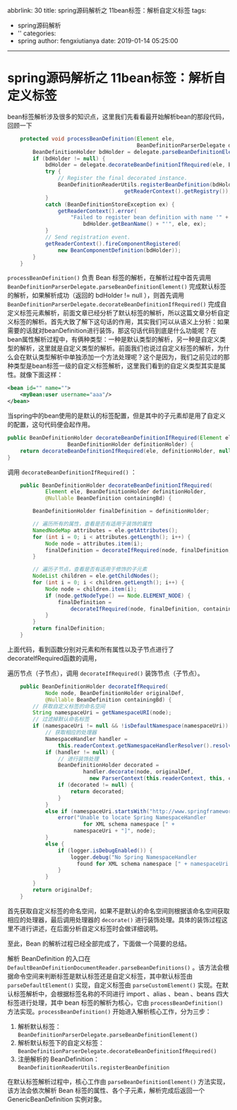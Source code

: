 abbrlink: 30
title: spring源码解析之 11bean标签：解析自定义标签
tags:
  - spring源码解析
  - ''
categories:
  - spring
author: fengxiutianya
date: 2019-01-14 05:25:00
---
# spring源码解析之 11bean标签：解析自定义标签

bean标签解析涉及很多的知识点，这里我们先看看最开始解析bean的那段代码，回顾一下
<!-- more-->

```java
    protected void processBeanDefinition(Element ele,
                                         BeanDefinitionParserDelegate delegate) {
        BeanDefinitionHolder bdHolder = delegate.parseBeanDefinitionElement(ele);
        if (bdHolder != null) {
            bdHolder = delegate.decorateBeanDefinitionIfRequired(ele, bdHolder);
            try {
                // Register the final decorated instance.
                BeanDefinitionReaderUtils.registerBeanDefinition(bdHolder,                 
      								 getReaderContext().getRegistry());
            }
            catch (BeanDefinitionStoreException ex) {
                getReaderContext().error(
                    "Failed to register bean definition with name '" +
                        bdHolder.getBeanName() + "'", ele, ex);
            }
            // Send registration event.
            getReaderContext().fireComponentRegistered(
                new BeanComponentDefinition(bdHolder));                                
        }
    }
```

`processBeanDefinition()` 负责 Bean 标签的解析，在解析过程中首先调用`BeanDefinitionParserDelegate.parseBeanDefinitionElement()` 完成默认标签的解析，如果解析成功（返回的 bdHolder != null ），则首先调用 `BeanDefinitionParserDelegate.decorateBeanDefinitionIfRequired()` 完成自定义标签元素解析，前面文章已经分析了默认标签的解析，所以这篇文章分析自定义标签的解析。首先大致了解下这句话的作用，其实我们可以从语义上分析：如果需要的话就对beanDefinition进行装饰，那这句话代码到底是什么功能呢？在bean属性解析过程中，有俩种类型：一种是默认类型的解析，另一种是自定义类型的解析，这里就是自定义类型的解析。前面我们也说过自定义标签的解析，为什么会在默认类型解析中单独添加一个方法处理呢？这个是因为，我们之前见过的那种类型是bean标签一级的自定义标签解析，这里我们看到的自定义类型其实是属性。就像下面这样：

```xml
<bean id="" name="">
	<myBean:user username="aaa"/>
</bean>
```

当spring中的bean使用的是默认的标签配置，但是其中的子元素却是用了自定义的配置，这句代码便会起作用。

```java
public BeanDefinitionHolder decorateBeanDefinitionIfRequired(Element ele, 
                   BeanDefinitionHolder definitionHolder) {
    return decorateBeanDefinitionIfRequired(ele, definitionHolder, null);
}
```

调用 `decorateBeanDefinitionIfRequired()` ：

```java
    public BeanDefinitionHolder decorateBeanDefinitionIfRequired(
            Element ele, BeanDefinitionHolder definitionHolder, 
        	@Nullable BeanDefinition containingBd) {

        BeanDefinitionHolder finalDefinition = definitionHolder;

        // 遍历所有的属性，查看是否有适用于装饰的属性
        NamedNodeMap attributes = ele.getAttributes();
        for (int i = 0; i < attributes.getLength(); i++) {
            Node node = attributes.item(i);
            finalDefinition = decorateIfRequired(node, finalDefinition, containingBd);
        }

        // 遍历子节点，查看是否有适用于修饰的子元素
        NodeList children = ele.getChildNodes();
        for (int i = 0; i < children.getLength(); i++) {
            Node node = children.item(i);
            if (node.getNodeType() == Node.ELEMENT_NODE) {
                finalDefinition = 
                    decorateIfRequired(node, finalDefinition, containingBd);
            }
        }
        return finalDefinition;
    }
```

上面代码，看到函数分别对元素和所有属性以及子节点进行了decorateIfRequired函数的调用，

遍历节点（子节点），调用 `decorateIfRequired()` 装饰节点（子节点）。

```java
    public BeanDefinitionHolder decorateIfRequired(
            Node node, BeanDefinitionHolder originalDef,
        	@Nullable BeanDefinition containingBd) {
        // 获取自定义标签的命名空间
        String namespaceUri = getNamespaceURI(node);
        // 过滤掉默认命名标签
        if (namespaceUri != null && !isDefaultNamespace(namespaceUri)) {
            // 获取相应的处理器
            NamespaceHandler handler = 
                this.readerContext.getNamespaceHandlerResolver().resolve(namespaceUri);
            if (handler != null) {
                // 进行装饰处理
                BeanDefinitionHolder decorated =
                        handler.decorate(node, originalDef,
                          new ParserContext(this.readerContext, this, containingBd));
                if (decorated != null) {
                    return decorated;
                }
            }
            else if (namespaceUri.startsWith("http://www.springframework.org/")) {
                error("Unable to locate Spring NamespaceHandler 
                      	for XML schema namespace [" + 
                     namespaceUri + "]", node);
            }
            else {
                if (logger.isDebugEnabled()) {
                    logger.debug("No Spring NamespaceHandler 
                   	  found for XML schema namespace [" + namespaceUri + "]");
                }
            }
        }
        return originalDef;
    }
```

首先获取自定义标签的命名空间，如果不是默认的命名空间则根据该命名空间获取相应的处理器，最后调用处理器的 `decorate()` 进行装饰处理。具体的装饰过程这里不进行讲述，在后面分析自定义标签时会做详细说明。

至此，Bean 的解析过程已经全部完成了，下面做一个简要的总结。

解析 BeanDefinition 的入口在 `DefaultBeanDefinitionDocumentReader.parseBeanDefinitions()` 。该方法会根据命令空间来判断标签是默认标签还是自定义标签，其中默认标签由 `parseDefaultElement()` 实现，自定义标签由 `parseCustomElement()` 实现。在默认标签解析中，会根据标签名称的不同进行 import 、alias 、bean 、beans 四大标签进行处理，其中 bean 标签的解析为核心，它由 `processBeanDefinition()` 方法实现。`processBeanDefinition()` 开始进入解析核心工作，分为三步：

1. 解析默认标签：`BeanDefinitionParserDelegate.parseBeanDefinitionElement()`
2. 解析默认标签下的自定义标签：`BeanDefinitionParserDelegate.decorateBeanDefinitionIfRequired()`
3. 注册解析的 BeanDefinition：`BeanDefinitionReaderUtils.registerBeanDefinition`

在默认标签解析过程中，核心工作由 `parseBeanDefinitionElement()` 方法实现，该方法会依次解析 Bean 标签的属性、各个子元素，解析完成后返回一个 GenericBeanDefinition 实例对象。